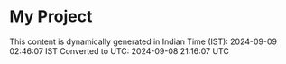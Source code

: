 # My Project

This content is dynamically generated in Indian Time (IST): 2024-09-09 02:46:07 IST
Converted to UTC: 2024-09-08 21:16:07 UTC
